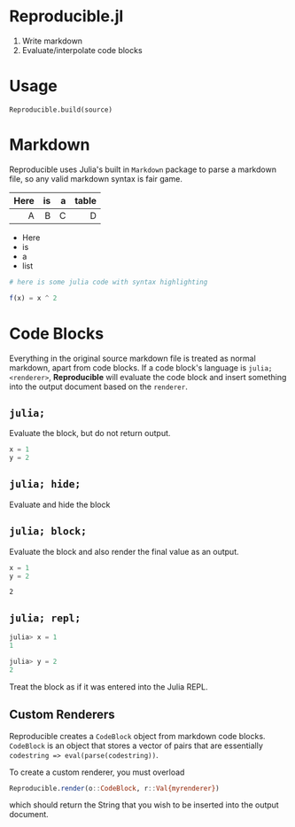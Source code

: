 # Reproducible.jl

1. Write markdown
2. Evaluate/interpolate code blocks

# Usage

`Reproducible.build(source)`

# Markdown

Reproducible uses Julia's built in `Markdown` package to parse a markdown file, so any  valid markdown syntax is fair game.

| Here |  is |   a | table |
| ----:| ---:| ---:| -----:|
|    A |   B |   C |     D |

  * Here
  * is
  * a
  * list

```julia
# here is some julia code with syntax highlighting

f(x) = x ^ 2
```

# Code Blocks

Everything in the original source markdown file is treated as normal markdown, apart from  code blocks.  If a code block's language is `julia; <renderer>`, **Reproducible** will  evaluate the code block and insert something into the output document based on the `renderer`.

## `julia;`

Evaluate the block, but do not return output.

```julia
x = 1 
y = 2
```

## `julia; hide;`

Evaluate and hide the block


## `julia; block;`

Evaluate the block and also render the final value as an output.

```julia
x = 1 
y = 2
```

```
2
```

## `julia; repl;`

```julia
julia> x = 1
1

julia> y = 2
2
```

Treat the block as if it was entered into the Julia REPL.

## Custom Renderers

Reproducible creates a `CodeBlock` object from markdown code blocks.  `CodeBlock` is an  object that stores a vector of pairs that are essentially `codestring => eval(parse(codestring))`.

To create a custom renderer, you must overload

```julia
Reproducible.render(o::CodeBlock, r::Val{myrenderer})
```

which should return the String that you wish to be inserted into the output document.


